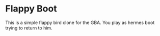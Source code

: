 # Flappy Boot

This is a simple flappy bird clone for the GBA.
You play as hermes boot trying to return to him.